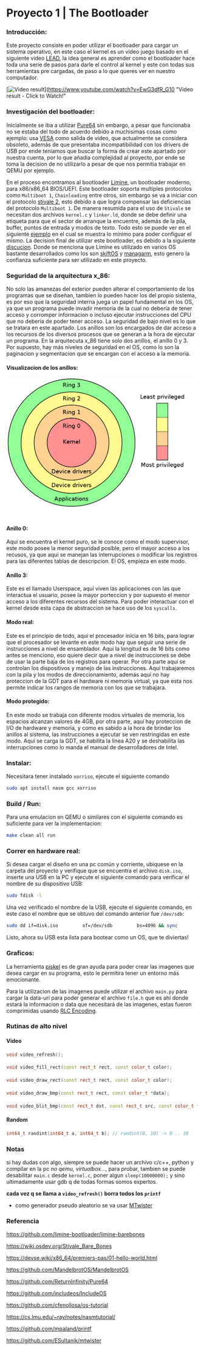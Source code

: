 # Proyecto 1 | The Bootloader

### Introducción:

Este proyecto consiste en poder utilizar el bootloader para cargar un sistema operativo, en este caso el kernel es un video juego basado en el siguiente video [LEAD](https://www.youtube.com/watch?v=pJuJIqd1Uhw), la idea general es aprender como el bootloader hace toda una serie de pasos para darle el control al kernel y este con todas sus herramientas pre cargadas, de paso a lo que queres ver en nuestro computador. 

[![Video result](https://i.imgur.com/AwE7bzZ.png)](https://www.youtube.com/watch?v=EwG3dfR_G10 "Video result - Click to Watch!"

### Investigación del bootloader:

Inicialmente se iba a utilizar [Pure64](https://github.com/ReturnInfinity/Pure64) sin embargo, a pesar que funcionaba no se estaba del todo de acuerdo debido a muchisimas cosas como ejemplo: usa [VESA](https://wiki.osdev.org/VESA_Video_Modes) como salida de video, que actualmente se considera obsoleto, además de que presentaba incompatibilidad con los drivers de USB por ende teniamos que buscar la forma de crear este apartado por nuestra cuenta, por lo que añadia complejidad al proyecto, por ende se toma la decision de no utilizarlo a pesar de que nos permitia trabajar en QEMU por ejemplo.

En el proceso encontramos al bootloader [Limine](https://github.com/limine-bootloader/limine), un bootloader moderno, para x86/x86_64 BIOS/UEFI. Este bootloader soporta multiples protocolos como `Multiboot 1`, `Chainloading` entre otros, sin embargo se va a iniciar con el protocolo [stivale 2](https://github.com/stivale/stivale), esto debido a que logra compensar las deficiencias del protocolo `Multiboot 1`. De manera resumida para el uso de `Stivale` se necesitan dos archivos `kernel.c` y `linker.ld`, donde se debe definir una etiqueta para que el sector de arranque la encuentre, además de la pila, buffer, puntos de entrada y modos de texto. Todo esto se puede ver en el siguiente [ejemplo](https://wiki.osdev.org/Stivale_Bare_Bones) en el cual se muestra lo mínimo para poder configuar el mismo. La decision final de utilizar este bootloader, es debido a la siguiente [discucion](https://forum.osdev.org/viewtopic.php?f=11&t=37455). Donde se menciona que Limine es utilizado en varios OS bastante desarrollados como los son [skiftOS](https://github.com/skiftOS/skift) y [managarm](https://github.com/managarm/managarm), esto genero la confianza suficiente para ser utilizado en este proyecto.

### Seguridad de la arquitectura x_86:

No solo las amanezas del exterior pueden alterar el comportamiento de los programas que se diseñan, tambien lo pueden hacer los del propio sistema, es por eso que la seguridad interna juega un papel fundamental en los OS, ya que un programa puede invadir memoria de la cual no debería de tener acceso y corromper informacion o incluso ejecutar instrucciones del CPU que no debería de poder tener acceso. La seguridad de bajo nivel es lo que se tratara en este apartado. Los anillos son los encargados de dar acceso a los recursos de los diversos procesos que se generan a la hora de ejecutar un programa. En la arquitecuta x_86 tiene solo dos anillos, el anillo 0 y 3. Por supuesto, hay más niveles de seguridad en el OS, como lo son la paginacion y segmentacion que se encargan con el acceso a la memoria.

#### Visualizacion de los anillos:

![Anillos](https://github.com/eos175/OS_embedded_p1/blob/master/res/rings.png)

#### Anillo 0:
Aquí se encuentra el kernel puro, se le conoce como el modo supervisor, este modo posee la menor seguridad posible, pero el mayor acceso a los recusos, ya que aquí se manejan las interrupciones o modificar los registros para las diferentes tablas de descripcion. El OS, empieza en este modo.

#### Anillo 3:
Este es el llamado Userspace, aquí viven las aplicaciones con las que interactua el usuario, posee la mayor porteccion y por supuesto el menor acceso a los diferentes recursos del sistema. Para poder interactuar con el kernel desde esta capa de abstraccion se hace uso de los `syscalls`. 

#### Modo real:

Este es el principio de todo, aquí el procesador inicia en 16 bits, para lograr que el procesador se levante en este modo hay que seguir una serie de instrucciones a nivel de ensamblador. Aquí la longitud es de 16 bits como antes se menciono, eso quiere decir que a nivel de instrucciones se debe de usar la parte baja de los registros para operar. Por otra parte aquí se controlan los dispositivos y manejo de las instrucciones. Aquí trabajaremos con la pila y los modos de direccionamiento, además aquí no hay proteccion de la GDT para el hardware ni memoria virtual, ya que esta nos permite indicar los rangos de memoria con los que se trabajara.


#### Modo protegido:

En este modo se trabaja con diferente modos virtuales de memoria, los espacios alcanzan valores de 4GB, por otra parte, aquí hay proteccion de I/O de hardware y memoria, y como es sabido a la hora de brindar los anillos al sistema, las instrucciones a ejecutar se ven restringidas en este modo. Aquí se carga la GDT, se habilita la línea A20 y se deshabilita las interrupciones como lo manda el manual de desarrolladores de Intel.



### Instalar:

Necesitara tener instalado `xorriso`, ejecute el siguiente comando

```bash
sudo apt install nasm gcc xorriso
```

### Build / Run:

Para una emulacion en QEMU o similares con el siguiente comando es suficiente para ver la implementacion:

```bash
make clean all run
```

### Correr en hardware real:

Si desea cargar el diseño en una pc común y corriente, ubiquese en la carpeta del proyecto y verifique que se encuentra el archivo `disk.iso`, inserte una USB en la PC y ejecute el siguiente comando para verificar el nombre de su dispositivo USB:


```bash
sudo fdisk -l
```
Una vez verificado el nombre de la USB, ejecute el siguiente comando, en este caso el nombre que se obtuvo del comando anterior fue `/dev/sdb`:

```bash
sudo dd if=disk.iso         of=/dev/sdb         bs=4096 && sync
```


Listo, ahora su USB esta lista para bootear como un OS, que te diviertas!


### Graficos:

La herramienta [piskel](https://www.piskelapp.com) es de gran ayuda para poder crear las imagenes que desea cargar en su programa, esto le permitira tener un entorno más emocionante.


Para la utilizacion de las imagenes puede utilizar el archivo `main.py` para cargar la data-uri para poder generar el archivo `file.h` que es ahí donde estará la informacion o data que necesitará de las imagenes, estas fueron comprimidas usando [RLC Encoding](https://es.wikipedia.org/wiki/Run-length_encoding).


### Rutinas de alto nivel


#### Video

```c++
void video_refresh();

void video_fill_rect(const rect_t rect, const color_t color);

void video_draw_rect(const rect_t rect, const color_t color);

void video_draw_bmp(const rect_t rect, const color_t *data);

void video_blit_bmp(const rect_t dst, const rect_t src, const color_t *data);
```

#### Random

```c++
int64_t randint(int64_t a, int64_t b); // randint(0, 10) -> 0 .. 10
```

### Notas 

si hay dudas con algo, siempre se puede hacer un archivo c/c++, python y compilar en la pc *no qemu, virtualbox...*, para probar, tambien se puede desabilitar `main.c` desde `kernel.c`, poner algun `sleep(10000000);` y sino ultimadamente usar gdb q de todas formas somos expertos. 

**cada vez q se llama a `video_refresh()` borra todos los `printf`**

- como generador pseudo aleatorio se va usar [MTwister](https://github.com/ESultanik/mtwister)





### Referencia

https://github.com/limine-bootloader/limine-barebones

https://wiki.osdev.org/Stivale_Bare_Bones

https://devse.wiki/x86_64/premiers-pas/01-hello-world.html

https://github.com/MandelbrotOS/MandelbrotOS

https://github.com/ReturnInfinity/Pure64

https://github.com/includeos/IncludeOS

https://github.com/cfenollosa/os-tutorial

https://cs.lmu.edu/~ray/notes/nasmtutorial/

https://github.com/mpaland/printf

https://github.com/ESultanik/mtwister

